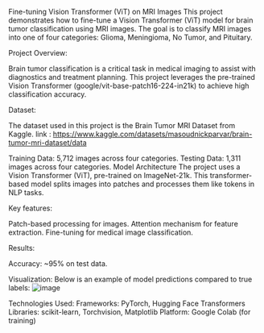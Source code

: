 Fine-tuning Vision Transformer (ViT) on MRI Images
This project demonstrates how to fine-tune a Vision Transformer (ViT) model for brain tumor classification using MRI images. The goal is to classify MRI images into one of four categories: Glioma, Meningioma, No Tumor, and Pituitary.

Project Overview:

Brain tumor classification is a critical task in medical imaging to assist with diagnostics and treatment planning. This project leverages the pre-trained Vision Transformer (google/vit-base-patch16-224-in21k) to achieve high classification accuracy.

Dataset:

The dataset used in this project is the Brain Tumor MRI Dataset from Kaggle.
link : https://www.kaggle.com/datasets/masoudnickparvar/brain-tumor-mri-dataset/data

Training Data: 5,712 images across four categories.
Testing Data: 1,311 images across four categories.
Model Architecture
The project uses a Vision Transformer (ViT), pre-trained on ImageNet-21k. This transformer-based model splits images into patches and processes them like tokens in NLP tasks.

Key features:

Patch-based processing for images.
Attention mechanism for feature extraction.
Fine-tuning for medical image classification.

Results:

Accuracy: ~95% on test data.

Visualization: Below is an example of model predictions compared to true labels:
![image](https://github.com/user-attachments/assets/e9ab5a8d-7418-440f-bc59-22f34219be8c)


Technologies Used:
Frameworks: PyTorch, Hugging Face Transformers
Libraries: scikit-learn, Torchvision, Matplotlib
Platform: Google Colab (for training) 
